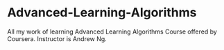 # Advanced-Learning-Algorithms
All my work of learning Advanced Learning Algorithms Course offered by Coursera. Instructor is Andrew Ng. 
